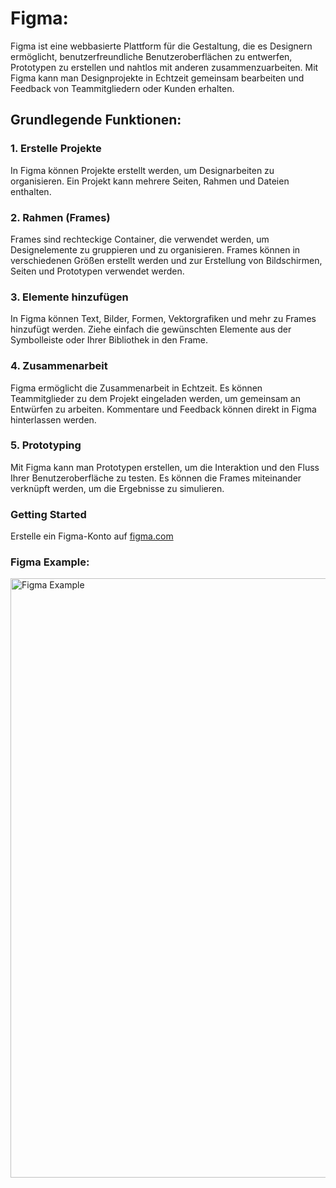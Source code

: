 # Figma:

Figma ist eine webbasierte Plattform für die Gestaltung, die es Designern ermöglicht, benutzerfreundliche Benutzeroberflächen zu entwerfen, Prototypen zu erstellen und nahtlos mit anderen zusammenzuarbeiten. Mit Figma kann man Designprojekte in Echtzeit gemeinsam bearbeiten und Feedback von Teammitgliedern oder Kunden erhalten.

## Grundlegende Funktionen: 

### 1. Erstelle Projekte
   
In Figma können Projekte erstellt werden, um Designarbeiten zu organisieren. Ein Projekt kann mehrere Seiten, Rahmen und Dateien enthalten.

### 2. Rahmen (Frames)
   
Frames sind rechteckige Container, die verwendet werden, um Designelemente zu gruppieren und zu organisieren. Frames  können in verschiedenen Größen erstellt werden und zur Erstellung von Bildschirmen, Seiten und Prototypen verwendet werden. 

### 3. Elemente hinzufügen

In Figma können Text, Bilder, Formen, Vektorgrafiken und mehr zu Frames hinzufügt werden. Ziehe einfach die gewünschten Elemente aus der Symbolleiste oder Ihrer Bibliothek in den Frame.

### 4. Zusammenarbeit

Figma ermöglicht die Zusammenarbeit in Echtzeit. Es können Teammitglieder zu dem Projekt eingeladen werden, um gemeinsam an Entwürfen zu arbeiten. Kommentare und Feedback können direkt in Figma hinterlassen werden.

### 5. Prototyping

Mit Figma kann man Prototypen erstellen, um die Interaktion und den Fluss Ihrer Benutzeroberfläche zu testen. Es können die Frames miteinander verknüpft werden, um die Ergebnisse zu simulieren.

### Getting Started
Erstelle ein Figma-Konto auf [figma.com](figma.com)

### Figma Example:
<img width="959" alt="Figma Example" src="https://github.com/jku-win-se/teaching.ws23.prse.prwiki.braeuer/assets/147155126/9b4c2334-44b7-44fd-91ad-a77489017873">


